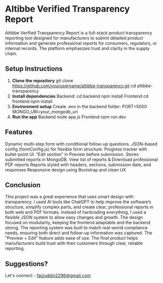# Altibbe Verified Transparency Report

Altibbe Verified Transparency Report is a full-stack product transparency reporting tool designed for manufacturers to submit detailed product information and generate professional reports for consumers, regulators, or internal records. The platform emphasizes trust and clarity in the supply chain.

## Setup Instructions

1. **Clone the repository**
   git clone https://github.com/yourusername/altibbe-transparency.git
   cd altibbe-transparency
2. **Install dependencies**
    Backend:
      cd backend
      npm install
    Frontend
      cd frontend
      npm install
3. **Environment setup**
    Create .env in the backend folder:
    PORT=5000
    MONGO_URI=your_mongodb_uri
4. **Run the app**
    Backend
     node app.js
    Frontend
     npm run dev

## Features
  Dynamic multi-step form with conditional follow-up questions.
  JSON-based config (formConfig.js) for flexible form structure.
  Progress tracker with bullet-point UI.
  “Edit section” in Preview before submission.
  Stores submitted reports in MongoDB.
  View list of reports & Download professional PDF reports
  Reports styled with headers, sections, submission date, and responses
  Responsive design using Bootstrap and clean UX

## Conclusion
This project was a great experience that uses smart design with transparency. I used AI tools like ChatGPT to help improve the software’s structure, simplify complex parts, and create clear, professional reports in both web and PDF formats. Instead of hardcoding everything, I used a flexible JSON system to allow easy changes and growth. The design focused on modularity, keeping the frontend adaptable and the backend strong.
The reporting system was built to match real-world compliance needs, ensuring both direct and follow-up information was captured. The "Preview + Edit" feature adds ease of use. The final product helps manufacturers build trust with their customers through clear, reliable reporting.

## Suggestions?
Let's connect - faizuddin2296@gmail.com
